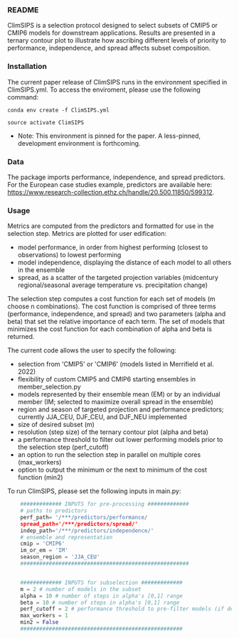 
### README

ClimSIPS is a selection protocol designed to select subsets of CMIP5 or CMIP6 models for downstream applications. Results are presented in a ternary contour plot to illustrate how ascribing different levels of priority to performance, independence, and spread affects subset composition. 

### Installation
The current paper release of ClimSIPS runs in the environment specified in ClimSIPS.yml. To access the enviroment, please use the following command:

`conda env create -f ClimSIPS.yml`

`source activate ClimSIPS`

* Note: This environment is pinned for the paper. A less-pinned, development environment is forthcoming.

### Data
The package imports performance, independence, and spread predictors. For the European case studies example, predictors are available here: 
https://www.research-collection.ethz.ch/handle/20.500.11850/599312.

### Usage
Metrics are computed from the predictors and formatted for use in the selection step. Metrics are plotted for user edification:
- model performance, in order from highest performing (closest to observations) to lowest performing
- model independence, displaying the distance of each model to all others in the ensemble
- spread, as a scatter of the targeted projection variables (midcentury regional/seasonal average temperature vs. precipitation change)

The selection step computes a cost function for each set of models (m choose n combinations). The cost function is comprised of three terms (performance, independence, and spread) and two parameters (alpha and beta) that set the relative importance of each term. The set of models that minimizes the cost function for each combination of alpha and beta is returned. 

The current code allows the user to specify the following:

- selection from 'CMIP5' or 'CMIP6' (models listed in Merrifield et al. 2022)
- flexibility of custom CMIP5 and CMIP6 starting ensembles in member_selection.py
- models represented by their ensemble mean (EM) or by an individual member (IM; selected to maximize overall spread in the ensemble)
- region and season of targeted projection and performance predictors; currently JJA_CEU, DJF_CEU, and DJF_NEU implemented
- size of desired subset (m)
- resolution (step size) of the ternary contour plot (alpha and beta) 
- a performance threshold to filter out lower performing models prior to the selection step (perf_cutoff)
- an option to run the selection step in parallel on multiple cores (max_workers)
- option to output the minimum or the next to minimum of the cost function (min2)

To run ClimSIPS, please set the following inputs in main.py:
``` python
    ############# INPUTS for pre-processing #############
    # paths to predictors
    perf_path= '/***/predictors/performance/
    spread_path='/***/predictors/spread/'
    indep_path='/***/predictors/independence/'
    # ensemble and representation
    cmip = 'CMIP6' 
    im_or_em = 'IM'
    season_region = 'JJA_CEU' 
    #####################################################


    ############# INPUTS for subselection #############
    m = 2 # number of models in the subset
    alpha = 10 # number of steps in alpha's [0,1] range
    beta = 10 # number of steps in alpha's [0,1] range
    perf_cutoff = 2 # performance threshold to pre-filter models (if desired)
    max_workers = 1
    min2 = False
    ###################################################
```
